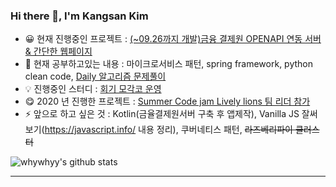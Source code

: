 ### Hi there 👋, I'm Kangsan Kim 

- 😀 현재 진행중인 프로젝트 : [(~09.26까지 개발)금융 결제원 OPENAPI 연동 서버 & 간단한 웹페이지](https://github.com/Hoegi-mogaco/openbanking-api-django)
- 🌱 현재 공부하고있는 내용 : 마이크로서비스 패턴, spring framework, python clean code, [Daily 알고리즘 문제풀이](https://github.com/whywhyy/daily-algol)
- 💡 진행중인 스터디 : [회기 모각코 운영](https://github.com/Hoegi-mogaco)
- 😋 2020 년 진행한 프로젝트 : [Summer Code jam Lively lions 팀 리더 참가](https://github.com/python-discord/summer-code-jam-2020)
- ⚡ 앞으로 하고 싶은 것 : Kotlin(금율결제원서버 구축 후 앱제작), Vanilla JS 잘써보기(https://javascript.info/ 내용 정리), 쿠버네티스 패턴, ~~라즈베리파이 클러스터~~

![whywhyy's github stats](https://github-readme-stats.vercel.app/api?username=whywhyy&show_icons=true&theme=radical)

---
